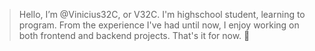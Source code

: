 > Hello, I’m @Vinicius32C, or V32C.
> I'm highschool student, learning to program.
> From the experience I've had until now, I enjoy working on both frontend and backend projects.
> That's it for now.
> 👻
